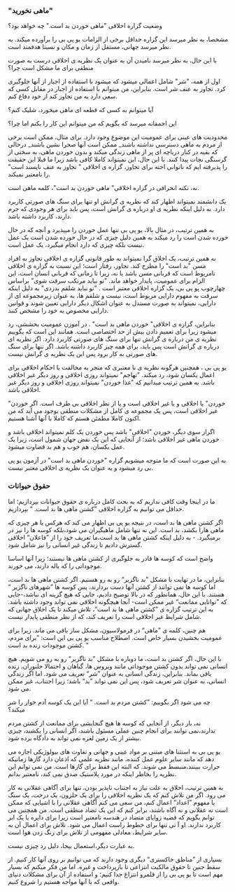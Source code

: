 ### "ماهی نخورید"

وضعیت گزاره اخلاقی "ماهی خوردن بد است." چه خواهد بود؟

مشخصا، به نظر میرسد این گزاره حداقل برخی از الزامات یو پی بی را برآورده میکند. به نظر میرسد جهانی، مستقل از زمان و مکان و نسبتا هدفمند است.

با این حال، به نظر میرسد نامیدن آن به عنوان یک نظریه ی اخلاقی درست به صورت منطقی برای ما مشکل است چرا؟

اول از همه، "شر" شامل اعمالی میشود که میشود با استفاده از اجبار از آنها جلوگیری کرد. تجاوز به عنف شر است. بنابراین، من میتوانم با استفاده از اجبار در مقابل کسی که سعی دارد به من تجاوز کند از خود دفاع کنم.

آیا میتوانم به کسی که قطعه ای ماهی میخورد، شلیک کنم؟

این احمقانه میرسد که بگویم که من میتوانم این کار را بکنم اما چرا؟

محدودیت های عینی برای عمومیت این موضوع وجود دارد. برای مثال، ممکن است برخی از مردم به ماهی دسترسی نداشته باشند_ ممکن است آنها صحرا نشین باشند_ درحالی که بقیه در کنار دریاچه ای پر از ماهی زندگی میکند  و بدون خوردن ماهی، به سختی از گرسنگی نجات پیدا کنند. با این حال، این نمیتواند کاملا کافی باشد زیرا ما قبلا این حقیقت را پذیرفته ایم که ناتوانی اخته برای تجاوز، گزاره ی اخلاقی " تجاوز به عنف ناپسند است" را نامعتبر نمیکند.

نه، نکته انحرافی در گزاره اخلاقی" ماهی خوردن بد است"، کلمه ماهی است.

یک دانشمند نمیتواند اظهار کند که نظریه ی گرانش او تنها برای سنگ های صورتی کاربرد دارد. به دلیل اینکه نظریه ی او درباره ی گرانش است، پس باید برای هر وجودی که جرم دارند، کاربرد داشته باشد.

به همین ترتیب، در مثال بالا، یو پی بی تنها عمل خوردن را میپذیرد و آنچه که در حال خورده شدن است را رد میکند به همین دلیل چیزی که در حال خورده شدن است یک عمل نیست بلکه چیزی که دارد انجام میگیرد، یک عمل است.

به همین ترتیب، یک اخلاق گرا نمیتواند به طور قانونی گزاره ی اخلاقی تجاوز به افراد مسن "بد است" را مطرح کند. تجاوز، رفتار است؛ این نسبت به گزاره ی اخلاقی نامربوط است که قربانی مسن باشد یا نه، زیرا تا زمانی که قربانی انسان است، این الزام برای عمومیت، پایدار خواهد ماند. "تو نباید مرتکب سرقت شوی" براساس چهارچوب پو پی بی، یک گزاره اخلاقی معتبر است . "تو نباید شلقم بدزدی" به دلیل اینکه سرقت به مفهوم دارایی مربوط است، نیست و شلقم ها، به عنوان زیرمجموعه ای از دارایی، نمیتواند به صورت مستدل به عنوان اشکال دیگر دارایی تعیین شوند و قوانین دارایی مخصوص به خود را مشخص کنند.

بنابراین، گزاره ی اخلاقی" خوردن ماهی بد است" . در آموزن عمومیت بخششی، رد میشود زیرا برای تعمیم دادن بیش از حد اختصاصی است. همانند این است که بگوییم نظریه ی من درباره ی  گرانش تنها برای سنگ های صورتی کاربرد دارد. اگر نظریه ای درباره ی گرانش است پس باید، برای همه چیز کاربرد داشته باشد. اگر تنها برای سنگ های صورتی به کار برود پس این یک نظریه ی گرانش نیست.

یو پی بی ، همچنین هرگونه نظریه ی نا معتبری که منجر به مخالفت با احکام اخلاقی برای اعمال یکسان شود، رد میکند. "تهاجم" نمیتواند روزی اخلاقی و روز دیگر غیر اخلاقی باشد. به همین ترتیب میدانیم که "غذا خوردن" نمیتواند روزی اخلاقی و روز دیگر غیر اخلاقی باشد.

"خوردن" یا اخلاقی و یا غیر اخلاقی است و یا از نظر اخلاقی بی طرف است. اگر خوردن غیر اخلاقی است، پس یک مجموعه ی کامل از مشکلات منطقی بوجود می آید که من اکنون کاملا مطمئن هستم که کاملا با آنها آشنا هستیم.

اگراز سوی دیگر، خوردن "اخلاقی" باشد پس خوردن یک کلم نمیتواند اخلاقی باشد و خوردن ماهی غیر اخلاقی باشد؛ از آنجایی که این یک نقض جهان شمول است، زیرا یک عمل یکسان، هم خوب و هم بد قضاوت میشود.

به این صورت است که ما متوجه میشویم گزاره "خوردن ماهی بد است" در آزمون یو پی بی رد میشود و به عنوان یک نظریه ی اخلاقی معتبر نیست.

### حقوق حیوانات

ما در اینجا وقت کافی نداریم که به بحث کامل درباره ی حقوق حیوانات بپردازیم؛ اما حداقل می توانیم به گزاره اخلاقی ”کشتن ماهی ها بد است. “ بپردازیم. 

اگر کشتن ماهی ها بد است، در نتیجه یو پی بی اظهار می کند که هرکس یا هر چیزی که ماهی هارا بکشد، بد است. این نه تنها شامل ماهیگیران می شود،بلکه کوسه ها را نیز در برمیگیرد. - به دلیل اینکه کشتن ماهی ها بد است،ما تعریف خود را از ”فاعلان“ اخلاقی گسترش دادیم تا زندگی غیر انسانی را نیز شامل شود. 

واضح است که کوسه ها قادر به جلوگیری از کشتن ماهی ها نیستند؛ زیرا آنها اساسا موجوداتی را که باله دارند، می خورند. 

بنابراین، ما در نهایت با مشکل ”بد ناگزیر“ رو به رو هستیم.  اگر کشتن ماهی ها بد است، اما کوسه ها نمی توانند از کشتن آنها دست بردارند، پس کوسه ها ”شهرهای ناگزیر “ هستند. با این حال، همانطور که در بالا توضیح دادیم، جایی که هیچ گزینه ای نباشد،-جایی که ”توانایی ممانعت“ غیر ممکن است- آنجا هیچگونه اخلاقی نمی تواند وجود داشته باشد. به این ترتیب گزاره ی ”کشتن ماهی ها بد است“، تلاش میکند تا یک اخلاق جهانی که شامل شرایط غیر اخلاقی است را تعریف کند، که از نظر منطقی پایدار نیست. 

هم چنین، کلمه ی ”ماهی“ در فرمولاسیون، مشکل ساز باقی می ماند. زیرا برای عمومیت بخشیدن بسیار خاص است. اصطلاح مناسب یو پی بی این است: ”برای مردم، کشتن موجودات زنده بد است. “

با این حال، اگر کشتن بد است، ما دوباره با مشکل ”بد ناگزیر“ رو به رو می شویم. هیچ انسانی نمی تواند بدون کشتن موجوداتی مانند ویروس ها، گیاهان و احتمالا جلنوران، زنده باقی بماند.  بنابراین، زندگی انسانی به عنوان ”شر“ تعریف می شود. اما اگر زندگی انسانی، به عنوان شر تعریف شود، پس این نمی تواند ”بد“ باشد؛ زیرا اجتناب، غیر ممکن می شود. 

چه می شود اگر بگوییم: ”کشتن مردم بد است. “ آیا این یک کوسه آدم خوار را شر میکند؟

نه، بار دیگر، از آنجایی که کوسه ها هیچ گنجایشی برای ممانعت از کشتن مردم ندارند،نمی توانند برای انجام چنین عملی مسئول باشند، اگر انسانی را بکشند، چیزی بیشتر از یک زمین لغزه نمی تواند به دادگاه برده شود. 

یو پی بی به استثنا های مبتنی بر مواد عینی و جهانی و تفاوت های بیولوژیکی اجازه می دهد که مانند سایر علوم عمل کننده، مانند نظریه علمی که اذعان دارد گازها زمانیکه حرارت ببینند،منبسط می شوند.  که البته این فقط برای گازها است. من نمی توانم این نظریه را بخاطر اینکه در مورد پلاستیک صدق نمی کند، نامعتبر بدانم. 

به همین ترتیب، اخلاق به علت نیاز به اجتناب ناپذیر بودن، تنها برای آگاهی عقلانی به کار می رود. اگر من تلاش کنم که یک نظریه اخلاقی را برای یک حلزون، یک درخت، یک سنگ یا مفهوم ”اعداد“ اعمال کنم، من سعی می کنم آگاهی عقلانی را با اشیایی که ممکن است نه عقلانی و نه آگاه باشند، برابر کنم که این یک تضاد منطقی است.  من همچنین می توانم بگویم که قضیه زوایای متضاد در هندسه نامعتبر است زیرا برای دایره یا یک ابر کاربرد ندارند.  او آ تی تنها برای خطوط راست اعمال می شود. تلاش برای اعمال آن به سایر شرایط، معادلی مفهومی از تلاش برای رنگ زدن هوا است. 

به عبارت دیگر،استعمال بیجا، دلیل رد چیزی نیست. 

بسیاری از ”مناطق خاکستری“ دیگری وجود دارند که می توانیم بر روی آنها کار کنیم.  از سقط جنین تا حقوق مالکیت انتزاعی تا بازپرداخت و غیره.  اما من فکر میکنم که بسیار مهم است تا یو پی بی را از قلمرو انتزاع جدا کنیم؛ و استفاده از آن برای مشکلات دنیای واقعی که با آنها مواجه هستیم را شروع کنیم.
